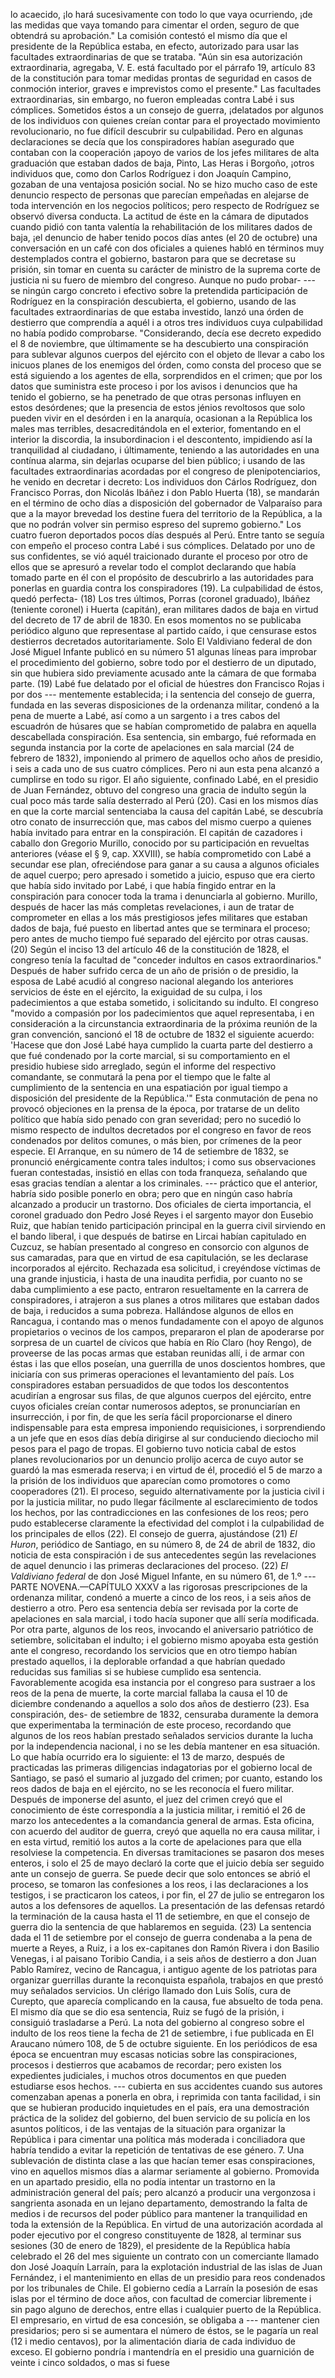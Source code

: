 lo acaecido, ¡lo hará sucesivamente con todo lo que vaya ocurriendo, ¡de las medidas que vaya tomando para cimentar el orden, seguro de que obtendrá su aprobación." La comisión contestó el mismo día que el presidente de la República estaba, en efecto, autorizado para usar las facultades extraordinarias de que se trataba. "Aún sin esa autorización extraordinaria, agregaba, V. E. está facultado por el párrafo 19, artículo 83 de la constitución para tomar medidas prontas de seguridad en casos de conmoción interior, graves e imprevistos como el presente." Las facultades extraordinarias, sin embargo, no fueron empleadas contra Labé i sus cómplices. Sometidos éstos a un consejo de guerra, ¡delatados por algunos de los individuos con quienes creían contar para el proyectado movimiento revolucionario, no fue difícil descubrir su culpabilidad. Pero en algunas declaraciones se decía que los conspiradores habían asegurado que contaban con la cooperación ¡apoyo de varios de los jefes militares de alta graduación que estaban dados de baja, Pinto, Las Heras i Borgoño, ¡otros individuos que, como don Carlos Rodríguez i don Joaquín Campino, gozaban de una ventajosa posición social. No se hizo mucho caso de este denuncio respecto de personas que parecían empeñadas en alejarse de toda intervención en los negocios políticos; pero respecto de Rodríguez se observó diversa conducta. La actitud de éste en la cámara de diputados cuando pidió con tanta valentía la rehabilitación de los militares dados de baja, ¡el denuncio de haber tenido pocos días antes (el 20 de octubre) una conversación en un café con dos oficiales a quienes habló en términos muy destemplados contra el gobierno, bastaron para que se decretase su prisión, sin tomar en cuenta su carácter de ministro de la suprema corte de justicia ni su fuero de miembro del congreso. Aunque no pudo probar- --- se ningún cargo concreto i efectivo sobre la pretendida participación de Rodríguez en la conspiración descubierta, el gobierno, usando de las facultades extraordinarias de que estaba investido, lanzó una órden de destierro que comprendía a aquél i a otros tres individuos cuya culpabilidad no había podido comprobarse. "Considerando, decía ese decreto expedido el 8 de noviembre, que últimamente se ha descubierto una conspiración para sublevar algunos cuerpos del ejército con el objeto de llevar a cabo los inicuos planes de los enemigos del órden, como consta del proceso que se está siguiendo a los agentes de ella, sorprendidos en el crimen; que por los datos que suministra este proceso i por los avisos i denuncios que ha tenido el gobierno, se ha penetrado de que otras personas influyen en estos desórdenes; que la presencia de estos jénios revoltosos que solo pueden vivir en el desórden i en la anarquía, ocasionan a la República los males mas terribles, desacreditándola en el exterior, fomentando en el interior la discordia, la insubordinacion i el descontento, impidiendo así la tranquilidad al ciudadano, i últimamente, teniendo a las autoridades en una contínua alarma, sin dejarlas ocuparse del bien público; i usando de las facultades extraordinarias acordadas por el congreso de plenipotenciarios, he venido en decretar i decreto: Los individuos don Cárlos Rodríguez, don Francisco Porras, don Nicolás Ibáñez i don Pablo Huerta (18), se mandarán en el término de ocho días a disposición del gobernador de Valparaíso para que a la mayor brevedad los destine fuera del territorio de la República, a la que no podrán volver sin permiso espreso del supremo gobierno." Los cuatro fueron deportados pocos días después al Perú. Entre tanto se seguía con empeño el proceso contra Labé i sus cómplices. Delatado por uno de sus confidentes, se vió aquél traicionado durante el proceso por otro de ellos que se apresuró a revelar todo el complot declarando que había tomado parte en él con el propósito de descubrirlo a las autoridades para ponerlas en guardia contra los conspiradores (19). La culpabilidad de éstos, quedó perfecta- (18) Los tres últimos, Porras (coronel graduado), Ibáñez (teniente coronel) i Huerta (capitán), eran militares dados de baja en virtud del decreto de 17 de abril de 1830. En esos momentos no se publicaba periódico alguno que representase al partido caído, i que censurase estos destierros decretados autoritariamente. Solo El Valdiviano federal de don José Miguel Infante publicó en su número 51 algunas líneas para improbar el procedimiento del gobierno, sobre todo por el destierro de un diputado, sin que hubiera sido previamente acusado ante la cámara de que formaba parte. (19) Labé fue delatado por el oficial de húestres don Francisco Rojas i por dos --- mentemente establecida; i la sentencia del consejo de guerra, fundada en las severas disposiciones de la ordenanza militar, condenó a la pena de muerte a Labé, así como a un sargento i a tres cabos del escuadrón de húsares que se habían comprometido de palabra en aquella descabellada conspiración. Esa sentencia, sin embargo, fué reformada en segunda instancia por la corte de apelaciones en sala marcial (24 de febrero de 1832), imponiendo al primero de aquellos ocho años de presidio, i seis a cada uno de sus cuatro cómplices. Pero ni aun esta pena alcanzó a cumplirse en todo su rigor. El año siguiente, confinado Labé, en el presidio de Juan Fernández, obtuvo del congreso una gracia de indulto según la cual poco más tarde salía desterrado al Perú (20). Casi en los mismos días en que la corte marcial sentenciaba la causa del capitán Labé, se descubría otro conato de insurrección que, mas cabos del mismo cuerpo a quienes había invitado para entrar en la conspiración. El capitán de cazadores i caballo don Gregorio Murillo, conocido por su participación en revueltas anteriores (véase el § 9, cap. XXVIII), se había comprometido con Labé a secundar ese plan, ofreciéndose para ganar a su causa a algunos oficiales de aquel cuerpo; pero apresado i sometido a juicio, espuso que era cierto que había sido invitado por Labé, i que había fingido entrar en la conspiración para conocer toda la trama i denunciarla al gobierno. Murillo, después de hacer las más completas revelaciones, i aun de tratar de comprometer en ellas a los más prestigiosos jefes militares que estaban dados de baja, fué puesto en libertad antes que se terminara el proceso; pero antes de mucho tiempo fué separado del ejército por otras causas. (20) Según el inciso 13 del artículo 46 de la constitución de 1828, el congreso tenía la facultad de "conceder indultos en casos extraordinarios." Después de haber sufrido cerca de un año de prisión o de presidio, la esposa de Labé acudió al congreso nacional alegando los anteriores servicios de éste en el ejército, la exiguidad de su culpa, i los padecimientos a que estaba sometido, i solicitando su indulto. El congreso "movido a compasión por los padecimientos que aquel representaba, i en consideración a la circunstancia extraordinaria de la próxima reunión de la gran convención, sancionó el 18 de octubre de 1832 el siguiente acuerdo: 'Hacese que don José Labé haya cumplido la cuarta parte del destierro a que fué condenado por la corte marcial, si su comportamiento en el presidio hubiese sido arreglado, según el informe del respectivo comandante, se conmutará la pena por el tiempo que le falte al cumplimiento de la sentencia en una espatiación por igual tiempo a disposición del presidente de la República.'" Esta conmutación de pena no provocó objeciones en la prensa de la época, por tratarse de un delito político que había sido penado con gran severidad; pero no sucedió lo mismo respecto de indultos decretados por el congreso en favor de reos condenados por delitos comunes, o más bien, por crímenes de la peor especie. El Arranque, en su número de 14 de setiembre de 1832, se pronunció enérgicamente contra tales indultos; i como sus observaciones fueran contestadas, insistió en ellas con toda franqueza, señalando que esas gracias tendían a alentar a los criminales. --- práctico que el anterior, habría sido posible ponerlo en obra; pero que en ningún caso habría alcanzado a producir un trastorno. Dos oficiales de cierta importancia, el coronel graduado don Pedro José Reyes i el sargento mayor don Eusebio Ruiz, que habían tenido participación principal en la guerra civil sirviendo en el bando liberal, i que después de batirse en Lircai habían capitulado en Cuzcuz, se habían presentado al congreso en consorcio con algunos de sus camaradas, para que en virtud de esa capitulación, se les declarase incorporados al ejército. Rechazada esa solicitud, i creyéndose víctimas de una grande injusticia, i hasta de una inaudita perfidia, por cuanto no se daba cumplimiento a ese pacto, entraron resueltamente en la carrera de conspiradores, i atrajeron a sus planes a otros militares que estaban dados de baja, i reducidos a suma pobreza. Hallándose algunos de ellos en Rancagua, i contando mas o menos fundadamente con el apoyo de algunos propietarios o vecinos de los campos, prepararon el plan de apoderarse por sorpresa de un cuartel de cívicos que había en Río Claro (hoy Rengo), de proveerse de las pocas armas que estaban reunidas allí, i de armar con éstas i las que ellos poseían, una guerrilla de unos doscientos hombres, que iniciaría con sus primeras operaciones el levantamiento del país. Los conspiradores estaban persuadidos de que todos los descontentos acudirían a engrosar sus filas, de que algunos cuerpos del ejército, entre cuyos oficiales creían contar numerosos adeptos, se pronunciarían en insurrección, i por fin, de que les sería fácil proporcionarse el dinero indispensable para esta empresa imponiendo requisiciones, i sorprendiendo a un jefe que en esos días debía dirigirse al sur conduciendo dieciocho mil pesos para el pago de tropas. El gobierno tuvo noticia cabal de estos planes revolucionarios por un denuncio prolijo acerca de cuyo autor se guardó la mas esmerada reserva; i en virtud de él, procedió el 5 de marzo a la prisión de los individuos que aparecían como promotores o como cooperadores (21). El proceso, seguido alternativamente por la justicia civil i por la justicia militar, no pudo llegar fácilmente al esclarecimiento de todos los hechos, por las contradicciones en las confesiones de los reos; pero pudo establecerse claramente la efectividad del complot i la culpabilidad de los principales de ellos (22). El consejo de guerra, ajustándose (21) *El Huron*, periódico de Santiago, en su número 8, de 24 de abril de 1832, dio noticia de esta conspiración i de sus antecedentes según las revelaciones de aquel denuncio i las primeras declaraciones del proceso. (22) *El Valdiviano federal* de don José Miguel Infante, en su número 61, de 1.º --- PARTE NOVENA.—CAPÍTULO XXXV a las rigorosas prescripciones de la ordenanza militar, condenó a muerte a cinco de los reos, i a seis años de destierro a otro. Pero esa sentencia debía ser revisada por la corte de apelaciones en sala marcial, i todo hacía suponer que allí sería modificada. Por otra parte, algunos de los reos, invocando el aniversario patriótico de setiembre, solicitaban el indulto; i el gobierno mismo apoyaba esta gestión ante el congreso, recordando los servicios que en otro tiempo habían prestado aquellos, i la deplorable orfandad a que habrían quedado reducidas sus familias si se hubiese cumplido esa sentencia. Favorablemente acogida esa instancia por el congreso para sustraer a los reos de la pena de muerte, la corte marcial fallaba la causa el 10 de diciembre condenando a aquellos a solo dos años de destierro (23). Esa conspiración, des- de setiembre de 1832, censuraba duramente la demora que experimentaba la terminación de este proceso, recordando que algunos de los reos habían prestado señalados servicios durante la lucha por la independencia nacional, i no se les debía mantener en esa situación. Lo que había ocurrido era lo siguiente: el 13 de marzo, después de practicadas las primeras diligencias indagatorias por el gobierno local de Santiago, se pasó el sumario al juzgado del crimen; por cuanto, estando los reos dados de baja en el ejército, no se les reconocía el fuero militar. Después de imponerse del asunto, el juez del crimen creyó que el conocimiento de éste correspondía a la justicia militar, i remitió el 26 de marzo los antecedentes a la comandancia general de armas. Esta oficina, con acuerdo del auditor de guerra, creyó que aquella no era causa militar, i en esta virtud, remitió los autos a la corte de apelaciones para que ella resolviese la competencia. En diversas tramitaciones se pasaron dos meses enteros, i solo el 25 de mayo declaró la corte que el juicio debía ser seguido ante un consejo de guerra. Se puede decir que solo entonces se abrió el proceso, se tomaron las confesiones a los reos, i las declaraciones a los testigos, i se practicaron los cateos, i por fin, el 27 de julio se entregaron los autos a los defensores de aquellos. La presentación de las defensas retardó la terminación de la causa hasta el 11 de setiembre, en que el consejo de guerra dio la sentencia de que hablaremos en seguida. (23) La sentencia dada el 11 de setiembre por el consejo de guerra condenaba a la pena de muerte a Reyes, a Ruiz, i a los ex-capitanes don Ramón Rivera i don Basilio Venegas, i al paisano Toribio Candia, i a seis años de destierro a don Juan Pablo Ramírez, vecino de Rancagua, i antiguo agente de los patriotas para organizar guerrillas durante la reconquista española, trabajos en que prestó muy señalados servicios. Un clérigo llamado don Luis Solís, cura de Curepto, que aparecía complicando en la causa, fue absuelto de toda pena. El mismo día que se dio esa sentencia, Ruiz se fugó de la prisión, i consiguió trasladarse a Perú. La nota del gobierno al congreso sobre el indulto de los reos tiene la fecha de 21 de setiembre, i fue publicada en El Araucano número 108, de 5 de octubre siguiente. En los periódicos de esa época se encuentran muy escasas noticias sobre las conspiraciones, procesos i destierros que acabamos de recordar; pero existen los expedientes judiciales, i muchos otros documentos en que pueden estudiarse esos hechos. --- cubierta en sus accidentes cuando sus autores comenzaban apenas a ponerla en obra, i reprimida con tanta facilidad, i sin que se hubieran producido inquietudes en el país, era una demostración práctica de la solidez del gobierno, del buen servicio de su policía en los asuntos políticos, i de las ventajas de la situación para organizar la República i para cimentar una política más moderada i conciliadora que habría tendido a evitar la repetición de tentativas de ese género. 7. Una sublevación de distinta clase a las que hacían temer esas conspiraciones, vino en aquellos mismos días a alarmar seriamente al gobierno. Promovida en un apartado presidio, ella no podía intentar un trastorno en la administración general del país; pero alcanzó a producir una vergonzosa i sangrienta asonada en un lejano departamento, demostrando la falta de medios i de recursos del poder público para mantener la tranquilidad en toda la extensión de la República. En virtud de una autorización acordada al poder ejecutivo por el congreso constituyente de 1828, al terminar sus sesiones (30 de enero de 1829), el presidente de la República había celebrado el 26 del mes siguiente un contrato con un comerciante llamado don José Joaquín Larraín, para la explotación industrial de las islas de Juan Fernández, i el mantenimiento en ellas de un presidio para reos condenados por los tribunales de Chile. El gobierno cedía a Larraín la posesión de esas islas por el término de doce años, con facultad de comerciar libremente i sin pago alguno de derechos, entre ellas i cualquier puerto de la República. El empresario, en virtud de esa concesión, se obligaba a --- mantener cien presidarios; pero si se aumentara el número de éstos, se le pagaría un real (12 i medio centavos), por la alimentación diaria de cada individuo de exceso. El gobierno pondría i mantendría en el presidio una guarnición de veinte i cinco soldados, o mas si fuese